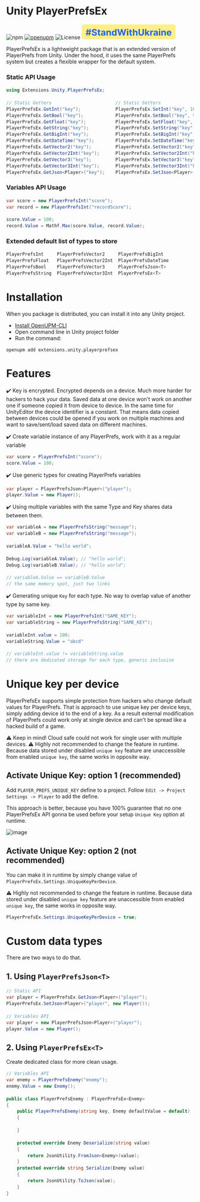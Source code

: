 # Unity PlayerPrefsEx

![npm](https://img.shields.io/npm/v/extensions.unity.playerprefsex) [![openupm](https://img.shields.io/npm/v/extensions.unity.playerprefsex?label=openupm&registry_uri=https://package.openupm.com)](https://openupm.com/packages/extensions.unity.playerprefsex/) ![License](https://img.shields.io/github/license/IvanMurzak/Unity-PlayerPrefsEx) [![Stand With Ukraine](https://raw.githubusercontent.com/vshymanskyy/StandWithUkraine/main/badges/StandWithUkraine.svg)](https://stand-with-ukraine.pp.ua)

PlayerPrefsEx is a lightweight package that is an extended version of PlayerPrefs from Unity. Under the hood, it uses the same PlayerPrefs system but creates a flexible wrapper for the default system.

### Static API Usage

``` C#
using Extensions.Unity.PlayerPrefsEx;

// Static Getters                        // Static Setters
PlayerPrefsEx.GetInt("key");             PlayerPrefsEx.SetInt("key", 10);         
PlayerPrefsEx.GetBool("key");            PlayerPrefsEx.SetBool("key", false);        
PlayerPrefsEx.GetFloat("key");           PlayerPrefsEx.SetFloat("key", 2.123f);       
PlayerPrefsEx.GetString("key");          PlayerPrefsEx.SetString("key", "hello world");      
PlayerPrefsEx.GetBigInt("key");          PlayerPrefsEx.SetBigInt("key", BigInteger.Parse("100"));
PlayerPrefsEx.GetDateTime("key");        PlayerPrefsEx.SetDateTime("key", DateTime.Now);    
PlayerPrefsEx.GetVector2("key");         PlayerPrefsEx.SetVector2("key", Vector2.up);     
PlayerPrefsEx.GetVector2Int("key");      PlayerPrefsEx.SetVector2Int("key", Vector2Int.up);  
PlayerPrefsEx.GetVector3("key");         PlayerPrefsEx.SetVector3("key", Vector3.up);     
PlayerPrefsEx.GetVector3Int("key");      PlayerPrefsEx.SetVector3Int("key", Vector3Int.up);
PlayerPrefsEx.GetJson<Player>("key");    PlayerPrefsEx.SetJson<Player>("key", new Player());
```

### Variables API Usage

``` C#
var score = new PlayerPrefsInt("score");
var record = new PlayerPrefsInt("recordScore");

score.Value = 100;
record.Value = Mathf.Max(score.Value, record.Value);
```

### Extended default list of types to store

``` C#
PlayerPrefsInt     PlayerPrefsVector2     PlayerPrefsBigInt
PlayerPrefsFloat   PlayerPrefsVector2Int  PlayerPrefsDateTime
PlayerPrefsBool    PlayerPrefsVector3     PlayerPrefsJson<T>
PlayerPrefsString  PlayerPrefsVector3Int  PlayerPrefsEx<T>
```

# Installation 

When you package is distributed, you can install it into any Unity project. 

- [Install OpenUPM-CLI](https://github.com/openupm/openupm-cli#installation)
- Open command line in Unity project folder
- Run the command:

``` CLI
openupm add extensions.unity.playerprefsex
```

# Features

 ✔️ Key is encrypted. Encrypted depends on a device. Much more harder for hackers to hack your data. Saved data at one device won't work on another one if someone copied it from device to device. In the same time for UnityEditor the device identifier is a constant. That means data copied between devices could be opened if you work on multiple machines and want to save/sent/load saved data on different machines.

 ✔️ Create variable instance of any PlayerPrefs, work with it as a regular variable

``` C#
var score = PlayerPrefsInt("score");
score.Value = 100;
```

 ✔️ Use generic types for creating PlayerPrefs variables

``` C#
var player = PlayerPrefsJson<Player>("player");
player.Value = new Player();
```

 ✔️ Using multiple variables with the same Type and Key shares data between them.

 ``` C#
 var variableA = new PlayerPrefsString("message");
 var variableB = new PlayerPrefsString("message");
 
 variableA.Value = "hello world";
 
 Debug.Log(variableA.Value); // "hello world";
 Debug.Log(variableB.Value); // "hello world";
 
 // variableA.Value == variableB.Value
 // the same memory spot, just two links 
 ```

 ✔️ Generating unique `Key` for each type. No way to overlap value of another type by same key.

``` C#
var variableInt = new PlayerPrefsInt("SAME_KEY");
var variableString = new PlayerPrefsString("SAME_KEY");

variableInt.value = 100;
variableString.Value = "abcd"

// variableInt.value != variableString.value
// there are dedicated storage for each type, generic inclusive
```

# Unique key per device

PlayerPrefsEx supports simple protection from hackers who change default values for PlayerPrefs. That is approach to use unique key per device keys, simply adding device id to the end of a key. As a result external modification of PlayerPrefs could work only at single device and can't be spread like a hacked build of a game.

⚠️ Keep in mind! Cloud safe could not work for single user with multiple devices.
⚠️ Highly not recommended to change the feature in runtime. Because data stored under disabled `unique key` feature are unaccessible from enabled `unique key`, the same works in opposite way.

## Activate Unique Key: option 1 (recommended)

Add `PLAYER_PREFS_UNIQUE_KEY` define to a project.
Follow `Edit -> Project Settings -> Player` to add the define.

This approach is better, because you have 100% guarantee that no one PlayerPrefsEx API gonna be used before your setup `Unique Key` option at runtime.

![image](https://user-images.githubusercontent.com/9135028/221062492-6801321e-ee4b-4aad-9eab-ed6da777584b.png)

## Activate Unique Key: option 2 (not recommended)

You can make it in runtime by simply change value of `PlayerPrefsEx.Settings.UniqueKeyPerDevice`.

⚠️ Highly not recommended to change the feature in runtime. Because data stored under disabled `unique key` feature are unaccessible from enabled `unique key`, the same works in opposite way.

``` C#
PlayerPrefsEx.Settings.UniqueKeyPerDevice = true;
```

# Custom data types

There are two ways to do that.

## 1. Using `PlayerPrefsJson<T>`

``` C#
// Static API
var player = PlayerPrefsEx.GetJson<Player>("player");
PlayerPrefsEx.SetJson<Player>("player", new Player());

// Variables API
var player = new PlayerPrefsJson<Player>("player");
player.Value = new Player();
```

## 2. Using `PlayerPrefsEx<T>`

Create dedicated class for more clean usage.

``` C#
// Variables API
var enemy = PlayerPrefsEnemy("enemy");
enemy.Value = new Enemy();

public class PlayerPrefsEnemy : PlayerPrefsEx<Enemy>
{
    public PlayerPrefsEnemy(string key, Enemy defaultValue = default) : base(key, defaultValue) 
    { 

    }

    protected override Enemy Deserialize(string value)
    {
        return JsonUtility.FromJson<Enemy>(value);
    }
    protected override string Serialize(Enemy value)
    {
        return JsonUtility.ToJson(value);
    }
}
```
